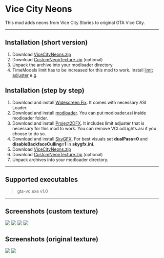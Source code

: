 # Vice City Neons

This mod adds neons from Vice City Stories to original GTA Vice City.

---

## Installation (short version)

1. Download [ViceCityNeons.zip](https://github.com/ThirteenAG/ViceCityNeons/releases/latest/download/ViceCityNeons.zip)
2. Download [CustomNeonTexture.zip](https://github.com/ThirteenAG/ViceCityNeons/releases/latest/download/CustomNeonTexture.zip) (optional)
3. Unpack the archive into your modloader directory.
4. TimeModels limit has to be increased for this mod to work. Install [limit adjuster](https://github.com/ThirteenAG/III.VC.SA.LimitAdjuster/releases/latest) e.g.

## Installation (step by step)

1. Download and install [Widescreen Fix](https://thirteenag.github.io/wfp#gtavc). It comes with necessary ASI Loader.
2. Download and install [modloader](https://github.com/thelink2012/modloader/releases/latest). You can put modloader.asi inside modloader folder.
3. Download and install [Project2DFX](https://github.com/ThirteenAG/III.VC.SA.IV.Project2DFX/releases/tag/gtavc). It includes limit adjuster that is necessary for this mod to work. You can remove VCLodLights.asi if you choose to do so.
4. Download and install [SkyGFX](https://github.com/aap/skygfx_vc/releases/latest). For best visuals set **dualPass=0** and **disableBackfaceCulling=1** in **skygfx.ini**.
5. Download [ViceCityNeons.zip](https://github.com/ThirteenAG/ViceCityNeons/releases/latest/download/ViceCityNeons.zip)
6. Download [CustomNeonTexture.zip](https://github.com/ThirteenAG/ViceCityNeons/releases/latest/download/CustomNeonTexture.zip) (optional)
7. Unpack archives into your modloader directory.

---

## Supported executables

> gta-vc.exe v1.0

---

## Screenshots (custom texture)

![](https://habrastorage.org/webt/de/55/wh/de55whye1v1y27kg34twb1xywbo.png)
![](https://habrastorage.org/webt/d9/yc/zo/d9yczokfcsjn2x2jsykvlb0eyj0.png)
![](https://habrastorage.org/webt/ko/aw/oe/koawoepysmcd0l58uk3fxehp0nw.png)
![](https://habrastorage.org/webt/1-/fa/tk/1-fatkso9udhbbucltmlyoud1sm.png)

## Screenshots (original texture)

![](https://habrastorage.org/webt/f0/2e/wq/f02ewqz-ivoqoeghnnautdmrqtg.png)
![](https://habrastorage.org/webt/cd/4m/zm/cd4mzmctzornhbdx3wge8kz3wg0.png)
